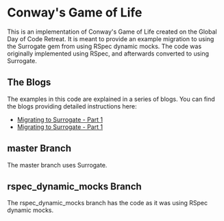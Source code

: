 # Conway's Game of Life

This is an implementation of Conway's Game of Life created on the Global Day of Code Retreat.  It is meant to provide an example migration to using the Surrogate gem from using RSpec dynamic mocks.  The code was originally implemented using RSpec, and afterwards converted to using Surrogate.

## The Blogs

The examples in this code are explained in a series of blogs.  You can find the blogs providing detailed instructions here:

 * [Migrating to Surrogate - Part 1](foo.com)
 * [Migrating to Surrogate - Part 1](foo.com)

## master Branch

The master branch uses Surrogate.

## rspec_dynamic_mocks Branch

The rspec_dynamic_mocks branch has the code as it was using RSpec dynamic mocks.